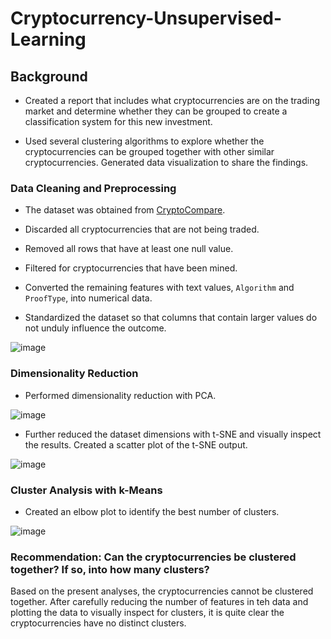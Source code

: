 # Cryptocurrency-Unsupervised-Learning

## Background

* Created a report that includes what cryptocurrencies are on the trading market and determine whether they can be grouped to create a classification system for this new investment.

* Used several clustering algorithms to explore whether the cryptocurrencies can be grouped together with other similar cryptocurrencies. Generated data visualization to share the findings.

### Data Cleaning and Preprocessing 

* The dataset was obtained from [CryptoCompare](https://min-api.cryptocompare.com/data/all/coinlist).

* Discarded all cryptocurrencies that are not being traded. 

* Removed all rows that have at least one null value.

* Filtered for cryptocurrencies that have been mined.

* Converted the remaining features with text values, `Algorithm` and `ProofType`, into numerical data. 

* Standardized the dataset so that columns that contain larger values do not unduly influence the outcome.

![image](https://user-images.githubusercontent.com/90559756/166235910-ded54146-10a9-46e8-9fbd-ae98bc418674.png)

### Dimensionality Reduction

* Performed dimensionality reduction with PCA. 

![image](https://user-images.githubusercontent.com/90559756/166236118-82c9f536-8b4d-48ec-a813-1ae4231020d8.png)

* Further reduced the dataset dimensions with t-SNE and visually inspect the results. Created a scatter plot of the t-SNE output. 

![image](https://user-images.githubusercontent.com/90559756/166236056-dba70d81-85c4-4af2-b338-fbd2b95a9664.png)

### Cluster Analysis with k-Means

* Created an elbow plot to identify the best number of clusters. 

![image](https://user-images.githubusercontent.com/90559756/166236792-29c99a61-e213-4fe0-8bab-20b05ca8dff6.png)

### Recommendation: Can the cryptocurrencies be clustered together? If so, into how many clusters?

Based on the present analyses, the cryptocurrencies cannot be clustered together. After carefully reducing the number of features in teh data and plotting the data to visually inspect for clusters, it is quite clear the cryptocurrencies have no distinct clusters.
